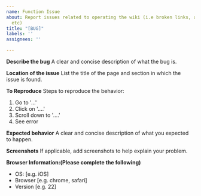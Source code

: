 ```yaml
---
name: Function Issue
about: Report issues related to operating the wiki (i.e broken links, absent pictures,
  etc)
title: "[BUG]"
labels: ''
assignees: ''

---
```


**Describe the bug**
A clear and concise description of what the bug is.

**Location of the issue**
List the title of the page and section in which the issue is found.

**To Reproduce**
Steps to reproduce the behavior:
1. Go to '...'
2. Click on '....'
3. Scroll down to '....'
4. See error

**Expected behavior**
A clear and concise description of what you expected to happen.

**Screenshots**
If applicable, add screenshots to help explain your problem.

**Browser Information:(Please complete the following)**
 - OS: [e.g. iOS]
 - Browser [e.g. chrome, safari]
 - Version [e.g. 22]



